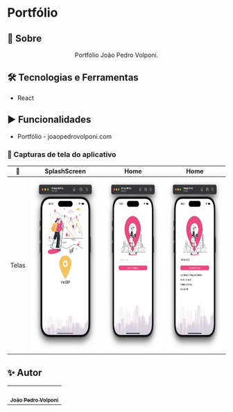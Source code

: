 # Portfólio

## 📒 Sobre
<p align="center">Portfólio João Pedro Volponi.</p>

## 🛠️ Tecnologias e Ferramentas
- React

## ▶️ Funcionalidades
- Portfólio - joaopedrovolponi.com

### 📱 Capturas de tela do aplicativo

|       🍏       |              SplashScreen               |              Home              | Home                           |
| :------------: | :----------------------------------------: | :---------------------------------------: | -------------------------------------- |
| Telas | <img src="https://github.com/JoaoPedroVolponi/Assets/blob/main/via-cep/splashScreen.png" width="220px;" height="400" /> | <img src="https://github.com/JoaoPedroVolponi/Assets/blob/main/via-cep/home.png" width="220px;" height="400" /> | <img src="https://github.com/JoaoPedroVolponi/Assets/blob/main/via-cep/homeFull.png" width="220px;" height="400" /> |
## ✨ Autor
<!-- ALL-CONTRIBUTORS-LIST:START - Do not remove or modify this section -->
<!-- prettier-ignore-start -->
<!-- markdownlint-disable -->
<table>
  <tr>
    <td align="center">
      <a href="https://github.com/JoaoPedroVolponi">
        <img src="https://avatars.githubusercontent.com/u/98360987?v=4" width="100px;" alt=""/>
        <br />
        <sub>
          <b>João Pedro Volponi</b>
        </sub>
      </a>
      <br />
    </td>
  </tr>
</table>

<!-- markdownlint-enable -->
<!-- prettier-ignore-end -->
<!-- ALL-CONTRIBUTORS-LIST:END -->

